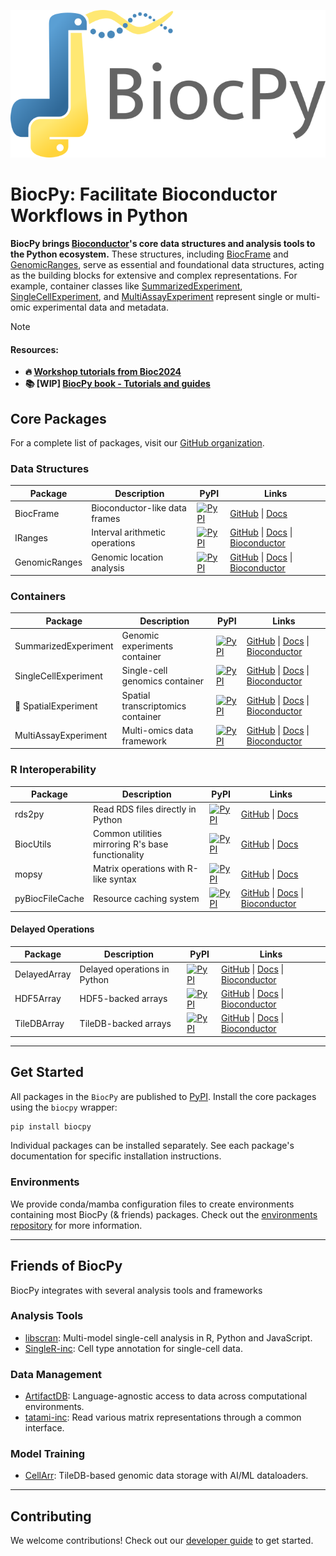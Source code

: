 ![BiocPy logo](https://raw.githubusercontent.com/BiocPy/.github/main/logo/full.png)

# BiocPy: Facilitate Bioconductor Workflows in Python

**BiocPy brings [Bioconductor](https://www.bioconductor.org)'s core data structures and analysis tools to the Python ecosystem.** 
These structures, including [BiocFrame](https://github.com/BiocPy/BiocFrame) and [GenomicRanges](https://github.com/BiocPy/GenomicRanges), 
serve as essential and foundational data structures, acting as the building 
blocks for extensive and complex representations. 
For example, container classes like 
[SummarizedExperiment](https://github.com/BiocPy/SummarizedExperiment), [SingleCellExperiment](https://github.com/BiocPy/SingleCellExperiment), 
and [MultiAssayExperiment](https://github.com/BiocPy/MultiAssayExperiment) represent single or multi-omic experimental data and metadata.

> [!NOTE]
> #### Resources:
> - **🔥 [Workshop tutorials from Bioc2024](https://biocpy.github.io/BiocWorkshop2024/)**
> - **📚 [WIP] [BiocPy book - Tutorials and guides](https://biocpy.github.io/tutorial/)**

## Core Packages

For a complete list of packages, visit our [GitHub organization](https://github.com/orgs/BiocPy/repositories).


### Data Structures

| Package | Description | PyPI | Links |
|---------|-------------|------|-------|
| BiocFrame | Bioconductor-like data frames | [![PyPI](https://img.shields.io/pypi/v/BiocFrame.svg)](https://pypi.org/project/BiocFrame/) | [GitHub](https://github.com/BiocPy/BiocFrame) \| [Docs](https://biocpy.github.io/BiocFrame/) |
| IRanges | Interval arithmetic operations | [![PyPI](https://img.shields.io/pypi/v/iranges.svg)](https://pypi.org/project/iranges/) | [GitHub](https://github.com/BiocPy/IRanges) \| [Docs](https://biocpy.github.io/IRanges/) \| [Bioconductor](https://bioconductor.org/packages/release/bioc/html/IRanges.html) |
| GenomicRanges | Genomic location analysis | [![PyPI](https://img.shields.io/pypi/v/genomicranges.svg)](https://pypi.org/project/genomicranges/) | [GitHub](https://github.com/BiocPy/GenomicRanges) \| [Docs](https://biocpy.github.io/GenomicRanges/) \| [Bioconductor](https://bioconductor.org/packages/release/bioc/html/GenomicRanges.html) |

### Containers

| Package | Description | PyPI | Links |
|---------|-------------|------|-------|
| SummarizedExperiment | Genomic experiments container | [![PyPI](https://img.shields.io/pypi/v/summarizedexperiment.svg)](https://pypi.org/project/summarizedexperiment/) | [GitHub](https://github.com/BiocPy/SummarizedExperiment) \| [Docs](https://biocpy.github.io/SummarizedExperiment/) \| [Bioconductor](https://bioconductor.org/packages/release/bioc/html/SummarizedExperiment.html) |
| SingleCellExperiment | Single-cell genomics container | [![PyPI](https://img.shields.io/pypi/v/singlecellexperiment.svg)](https://pypi.org/project/singlecellexperiment/) | [GitHub](https://github.com/BiocPy/SingleCellExperiment) \| [Docs](https://biocpy.github.io/SingleCellExperiment/) \| [Bioconductor](https://bioconductor.org/packages/release/bioc/html/SingleCellExperiment.html) |
| 🚧 SpatialExperiment | Spatial transcriptomics container | [![PyPI](https://img.shields.io/pypi/v/spatialexperiment.svg)](https://pypi.org/project/spatialexperiment/) | [GitHub](https://github.com/BiocPy/SpatialExperiment) \| [Docs](https://biocpy.github.io/SpatialExperiment/) \| [Bioconductor](https://bioconductor.org/packages/release/bioc/html/SpatialExperiment.html) |
| MultiAssayExperiment | Multi-omics data framework | [![PyPI](https://img.shields.io/pypi/v/multiassayexperiment.svg)](https://pypi.org/project/multiassayexperiment/) | [GitHub](https://github.com/BiocPy/MultiAssayExperiment) \| [Docs](https://biocpy.github.io/MultiAssayExperiment/) \| [Bioconductor](https://bioconductor.org/packages/release/bioc/html/MultiAssayExperiment.html) |


### R Interoperability

| Package | Description | PyPI | Links |
|---------|-------------|------|-------|
| rds2py | Read RDS files directly in Python | [![PyPI](https://img.shields.io/pypi/v/rds2py.svg)](https://pypi.org/project/rds2py/) | [GitHub](https://github.com/BiocPy/rds2py) \| [Docs](https://biocpy.github.io/rds2py/) |
| BiocUtils | Common utilities mirroring R's base functionality | [![PyPI](https://img.shields.io/pypi/v/biocutils.svg)](https://pypi.org/project/biocutils/) | [GitHub](https://github.com/BiocPy/biocutils) \| [Docs](https://biocpy.github.io/BiocUtils/) |
| mopsy | Matrix operations with R-like syntax | [![PyPI](https://img.shields.io/pypi/v/mopsy.svg)](https://pypi.org/project/mopsy/) | [GitHub](https://github.com/BiocPy/mopsy) \| [Docs](https://biocpy.github.io/mopsy/) |
| pyBiocFileCache | Resource caching system | [![PyPI](https://img.shields.io/pypi/v/pybiocfilecache.svg)](https://pypi.org/project/pybiocfilecache/) | [GitHub](https://github.com/BiocPy/pyBiocFileCache) \| [Docs](https://biocpy.github.io/pyBiocFileCache/) \| [Bioconductor](https://www.bioconductor.org/packages/release/bioc/html/BiocFileCache.html) |

#### Delayed Operations

| Package | Description | PyPI | Links |
|---------|-------------|------|-------|
| DelayedArray | Delayed operations in Python | [![PyPI](https://img.shields.io/pypi/v/delayedarray.svg)](https://pypi.org/project/delayedarray/) | [GitHub](https://github.com/BiocPy/DelayedArray) \| [Docs](https://biocpy.github.io/DelayedArray/)  \| [Bioconductor](https://bioconductor.org/packages/release/bioc/html/DelayedArray.html) |
| HDF5Array | HDF5-backed arrays | [![PyPI](https://img.shields.io/pypi/v/hdf5array.svg)](https://pypi.org/project/hdf5array/) | [GitHub](https://github.com/BiocPy/HDF5Array) \| [Docs](https://biocpy.github.io/HDF5Array/) \| [Bioconductor](https://bioconductor.org/packages/release/bioc/html/HDF5Array.html) |
| TileDBArray | TileDB-backed arrays | [![PyPI](https://img.shields.io/pypi/v/mopsy.svg)](https://pypi.org/project/mopsy/) | [GitHub](https://github.com/BiocPy/TileDBArray) \| [Docs](https://biocpy.github.io/TileDBArray/) \| [Bioconductor](https://bioconductor.org/packages/release/bioc/html/TileDBArray.html) |

----

## Get Started

All packages in the `BiocPy` are published to [PyPI](https://pypi.org/). Install the core packages using the `biocpy` wrapper:

```sh
pip install biocpy
```

Individual packages can be installed separately. See each package's documentation for specific installation instructions.

### Environments

We provide conda/mamba configuration files to create environments containing most BiocPy (& friends) packages. 
Check out the [environments repository](https://github.com/biocpy/environments) for more information.

----

## Friends of BiocPy

BiocPy integrates with several analysis tools and frameworks

### Analysis Tools

- [libscran](https://github.com/libscran): Multi-model single-cell analysis in R, Python and JavaScript.
- [SingleR-inc](https://github.com/SingleR-inc): Cell type annotation for single-cell data.

### Data Management

- [ArtifactDB](https://github.com/ArtifactDB): Language-agnostic access to data across computational environments.
- [tatami-inc](https://github.com/tatami-inc): Read various matrix representations through a common interface.

### Model Training

- [CellArr](https://github.com/CellArr): TileDB-based genomic data storage with AI/ML dataloaders.

----

## Contributing

We welcome contributions! Check out our [developer guide](https://github.com/BiocPy/developer_guide) to get started.
